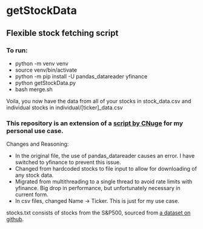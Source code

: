 # getStockData

## Flexible stock fetching script

### To run:
* python -m venv venv
* source venv/bin/activate
* python -m pip install -U pandas_datareader yfinance
* python getStockData.py
* bash merge.sh

Voila, you now have the data from all of your stocks in stock_data.csv and individual stocks in individual/[ticker]_data.csv

### This repository is an extension of a [script by CNuge](https://github.com/CNuge/kaggle-code/tree/master/stock_data) for my personal use case.

Changes and Reasoning:
* In the original file, the use of pandas_datareader causes an error. I have switched to yfinance to prevent this issue.
* Changed from hardcoded stocks to file input to allow for downloading of any stock data.
* Migrated from multithreading to a single thread to avoid rate limits with yfinance. Big drop in performance, but unfortunately necessary in current form.
* In csv files, changed Name -> Ticker. This is just for my use case.

stocks.txt consists of stocks from the S&P500, sourced from [a dataset on github](https://github.com/datasets/s-and-p-500-companies/blob/master/data/constituents_symbols.txt).
